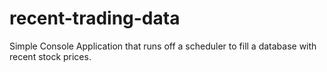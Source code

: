 # recent-trading-data
Simple Console Application that runs off a scheduler to fill a database with recent stock prices.
